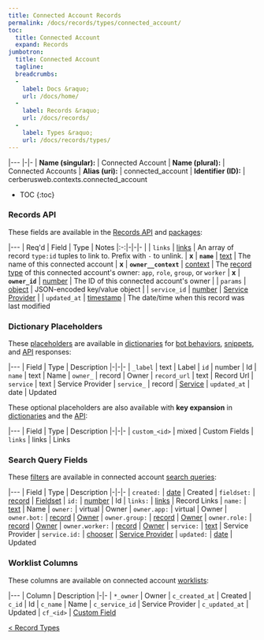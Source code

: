```yaml
---
title: Connected Account Records
permalink: /docs/records/types/connected_account/
toc:
  title: Connected Account
  expand: Records
jumbotron:
  title: Connected Account
  tagline: 
  breadcrumbs:
  -
    label: Docs &raquo;
    url: /docs/home/
  -
    label: Records &raquo;
    url: /docs/records/
  -
    label: Types &raquo;
    url: /docs/records/types/
---
```


|---
|-|-
| **Name (singular):** | Connected Account
| **Name (plural):** | Connected Accounts
| **Alias (uri):** | connected_account
| **Identifier (ID):** | cerberusweb.contexts.connected_account

* TOC
{:toc}

### Records API

These fields are available in the [Records API](/docs/api/endpoints/records/) and [packages](/docs/packages/):

|---
| Req'd | Field | Type | Notes
|:-:|-|-|-
|   | `links` | [links](/docs/records/fields/types/links/) | An array of record `type:id` tuples to link to. Prefix with `-` to unlink. 
| **x** | **`name`** | [text](/docs/records/fields/types/text/) | The name of this connected account 
| **x** | **`owner__context`** | [context](/docs/records/fields/types/context/) | The [record type](/docs/records/types/) of this connected account's owner: `app`, `role`, `group`, or `worker` 
| **x** | **`owner_id`** | [number](/docs/records/fields/types/number/) | The ID of this connected account's owner 
|   | `params` | [object](/docs/records/fields/types/object/) | JSON-encoded key/value object 
|   | `service_id` | [number](/docs/records/fields/types/number/) | [Service Provider](/docs/plugins/extensions/points/cerb.connected_service.provider/) 
|   | `updated_at` | [timestamp](/docs/records/fields/types/timestamp/) | The date/time when this record was last modified 

### Dictionary Placeholders

These [placeholders](/docs/bots/scripting/placeholders/) are available in [dictionaries](/docs/bots/behaviors/dictionaries/) for [bot behaviors](/docs/bots/behaviors/), [snippets](/docs/snippets/), and [API](/docs/api/) responses:

|---
| Field | Type | Description
|-|-|-
| `_label` | text | Label
| `id` | number | Id
| `name` | text | Name
| `owner_` | record | Owner
| `record_url` | text | Record Url
| `service` | text | Service Provider
| `service_` | record | [Service](/docs/records/types/connected_service/)
| `updated_at` | date | Updated

These optional placeholders are also available with **key expansion** in [dictionaries](/docs/bots/behaviors/dictionaries/#key-expansion) and the [API](/docs/api/responses/#expanding-keys-in-api-requests):

|---
| Field | Type | Description
|-|-|-
| `custom_<id>` | mixed | Custom Fields
| `links` | links | Links
	
### Search Query Fields

These [filters](/docs/search/filters/) are available in connected account [search queries](/docs/search/):

|---
| Field | Type | Description
|-|-|-
| `created:` | [date](/docs/search/filters/dates/) | Created
| `fieldset:` | [record](/docs/search/deep-search/) | [Fieldset](/docs/records/types/custom_fieldset/)
| `id:` | [number](/docs/search/filters/numbers/) | Id
| `links:` | [links](/docs/search/filters/links/) | Record Links
| `name:` | [text](/docs/search/filters/text/) | Name
| `owner:` | virtual | Owner
| `owner.app:` | virtual | Owner
| `owner.bot:` | [record](/docs/search/deep-search/) | [Owner](/docs/records/types/bot/)
| `owner.group:` | [record](/docs/search/deep-search/) | [Owner](/docs/records/types/group/)
| `owner.role:` | [record](/docs/search/deep-search/) | [Owner](/docs/records/types/role/)
| `owner.worker:` | [record](/docs/search/deep-search/) | [Owner](/docs/records/types/worker/)
| `service:` | [text](/docs/search/filters/text/) | Service Provider
| `service.id:` | [chooser](/docs/search/filters/choosers/) | [Service Provider](/docs/records/types/connected_service/)
| `updated:` | [date](/docs/search/filters/dates/) | Updated
	
### Worklist Columns

These columns are available on connected account [worklists](/docs/worklists/):

|---
| Column | Description
|-|-
| `*_owner` | Owner
| `c_created_at` | Created
| `c_id` | Id
| `c_name` | Name
| `c_service_id` | Service Provider
| `c_updated_at` | Updated
| `cf_<id>` | [Custom Field](/docs/records/types/custom_field/)

<div class="section-nav">
	<div class="left">
		<a href="/docs/records/types/" class="prev">&lt; Record Types</a>
	</div>
	<div class="right align-right">
	</div>
</div>
<div class="clear"></div>